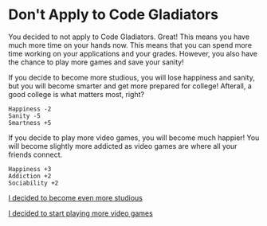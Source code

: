 # Don't Apply to Code Gladiators

You decided to not apply to Code Gladiators. Great! This means you have much more time on your hands now. This means that you can spend more time working on your applications and your grades. However, you also have the chance to play more games and save your sanity! 

If you decide to become more studious, you will lose happiness and sanity, but you will become smarter and get more prepared for college! Afterall, a good college is what matters most, right? 

```
Happiness -2
Sanity -5
Smartness +5
```

If you decide to play more video games, you will become much happier! You will become slightly more addicted as video games are where all your friends connect. 

```
Happiness +3 
Addiction +2
Sociability +2
```

[I decided to become even more studious](/Page3-Study.md)

[I decided to start playing more video games](/Page4-VideoGames.md)



